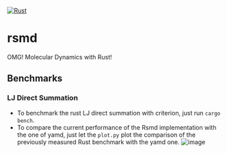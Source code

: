 [![Rust](https://github.com/Heavypilgrim/MscMolecDynRustProject/actions/workflows/rust.yml/badge.svg)](https://github.com/Heavypilgrim/MscMolecDynRustProject/actions/workflows/rust.yml)
# rsmd
OMG! Molecular Dynamics with Rust!

## Benchmarks
### LJ Direct Summation
- To benchmark the rust LJ direct summation with criterion, just run `cargo bench`.
- To compare the current performance of the Rsmd implementation with the one of yamd, just let the `plot.py` plot the comparison of the previously measured Rust benchmark with the yamd one.
![image](https://github.com/Heavypilgrim/MscMolecDynRustProject/blob/main/docs/LJ_Direct_Summation_Benchmark_Rust_Vs_C++.png?raw=true)
